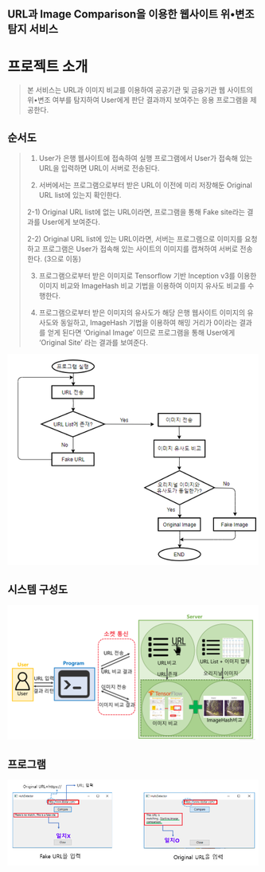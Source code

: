 ## URL과 Image Comparison을 이용한 웹사이트 위•변조 탐지 서비스

# 프로젝트 소개

> 본 서비스는 URL과 이미지 비교를 이용하여 공공기관 및 금융기관 웹 사이트의 위•변조 여부를 탐지하여 User에게 판단 결과까지 보여주는 응용 프로그램을 제공한다.


## 순서도
> 1) User가 은행 웹사이트에 접속하여 실행 프로그램에서 User가 접속해 있는 URL을 입력하면 URL이 서버로 전송된다.
>
> 2) 서버에서는 프로그램으로부터 받은 URL이 이전에 미리 저장해둔 Original URL list에 있는지 확인한다.
>
>   2-1) Original URL list에 없는 URL이라면, 프로그램을 통해 Fake site라는 결과를 User에게 보여준다.
>
>   2-2) Original URL list에 있는 URL이라면, 서버는 프로그램으로 이미지를 요청하고 프로그램은 User가 접속해 있는 사이트의 이미지를 캡쳐하여 서버로 전송한다. (3으로 이동)
>
> 3) 프로그램으로부터 받은 이미지로 Tensorflow 기반 Inception v3를 이용한 이미지 비교와 ImageHash 비교 기법을 이용하여 이미지 유사도 비교를 수행한다.
>
> 4) 프로그램으로부터 받은 이미지의 유사도가 해당 은행 웹사이트 이미지의 유사도와 동일하고, ImageHash 기법을 이용하여 해밍 거리가 0이라는 결과를 얻게 된다면 ‘Original Image’ 이므로 프로그램을 통해 User에게 ‘Original Site’ 라는 결과를 보여준다.

<img src="./image/1.png">

## 시스템 구성도
<img src="./image/3.png">

## 프로그램 
<img src="./image/2.png">


